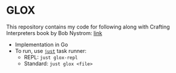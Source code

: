 # GLOX

This repository contains my code for following along with Crafting Interpreters book by Bob Nystrom: [link](https://www.craftinginterpreters.com/introduction.html#design-note)

* Implementation in Go
* To run, use [`just`](https://github.com/casey/just) task runner:
  * REPL: `just glox-repl`
  * Standard: `just glox <file>`
